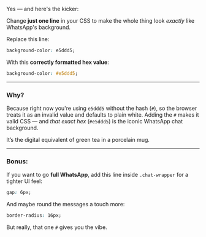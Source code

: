 Yes — and here's the kicker:

Change **just one line** in your CSS to make the whole thing look *exactly* like WhatsApp's background.

Replace this line:
```css
background-color: e5ddd5;
```

With this **correctly formatted hex value**:
```css
background-color: #e5ddd5;
```

---

### Why?

Because right now you're using `e5ddd5` without the hash (`#`), so the browser treats it as an invalid value and defaults to plain white. Adding the `#` makes it valid CSS — and *that exact hex* (`#e5ddd5`) is the iconic WhatsApp chat background.

It’s the digital equivalent of green tea in a porcelain mug.

---

### Bonus:
If you want to go **full WhatsApp**, add this line inside `.chat-wrapper` for a tighter UI feel:

```css
gap: 6px;
```

And maybe round the messages a touch more:
```css
border-radius: 16px;
```

But really, that one `#` gives you the vibe.
